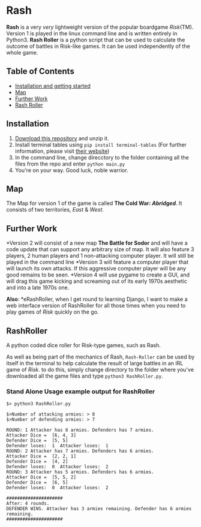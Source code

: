 # Rash

**Rash** is a very _very_ lightweight version of the popular boardgame *Risk*(TM). Version 1 is played in the linux command line and is written entirely in Python3. 
**Rash Roller** is a python script that can be used to calculate the outcome of battles in Risk-like games. It can be used independently of the whole game.

## Table of Contents
* [Installation and getting started](#Installation)
* [Map](#Map)
* [Further Work](#further-work) 
* [Rash Roller](#RashRoller])


## Installation

1. [Download this repository](https://github.com/mattallinson/Rash/archive/master.zip) and unzip it. 
2. Install terminal tables using `pip install terminal-tables` (For further information, please visit [their website](https://pypi.python.org/pypi/terminaltables))
3. In the command line, change direcctory to the folder containing all the files from the repo and enter `python main.py`
4. You're on your way. Good luck, noble warrior.

## Map

The Map for version 1 of the game is called **The Cold War: _Abridged_**.
It consists of two territories, *East* & *West*. 

## Further Work
*Version 2 will consist of a new map **The Battle for Sodor** and will have a code update that can support any arbitrary size of map. It will also feature 3 players, 2 human players and 1 non-attacking computer player. It will still be played in the command line
*Version 3 will feature a computer player that will launch its own attacks. If this aggressive computer player will be any good remains to be seen.
*Version 4 will use pygame to create a GUI, and will drag this game kicking and screaming out of its early 1970s aesthetic and into a late 1970s one.  

**__Also__**:
*eRashRoller, when I get round to learning Django, I want to make a web interface version of RashRoller for all those times when you need to play games of _Risk_ quickly on the go.

## RashRoller
A python coded dice roller for Risk-type games, such as Rash.

As well as being part of the mechanics of Rash, `Rash-Roller` can be used by itself in the terminal to help calculate the result of large battles in an IRL game of *Risk*. to do this, simply change directory to the folder where you've downloaded all the game files and type `python3 RashRoller.py`.

### Stand Alone Usage example output for RashRoller

```
$> python3 RashRoller.py

$>Number of attacking armies: > 8
$>Number of defending armies: > 7 

ROUND: 1 Attacker has 8 armies. Defenders has 7 armies.
Attacker Dice =  [6, 4, 3]
Defender Dice =  [5, 5]
Defender loses:  1  Attacker loses:  1
ROUND: 2 Attacker has 7 armies. Defenders has 6 armies.
Attacker Dice =  [2, 2, 1]
Defender Dice =  [4, 2]
Defender loses:  0  Attacker loses:  2
ROUND: 3 Attacker has 5 armies. Defenders has 6 armies.
Attacker Dice =  [5, 5, 2]
Defender Dice =  [6, 5]
Defender loses:  0  Attacker loses:  2

#####################
After: 4 rounds.
DEFENDER WINS. Attacker has 3 armies remaining. Defender has 6 armies remaining.
#####################

``` 
